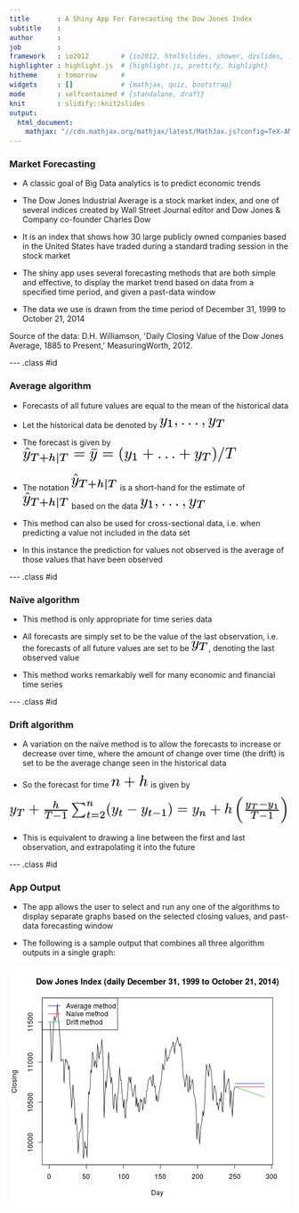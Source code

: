 ```yaml
---
title       : A Shiny App For Forecasting the Dow Jones Index
subtitle    : 
author      : 
job         : 
framework   : io2012        # {io2012, html5slides, shower, dzslides, ...}
highlighter : highlight.js  # {highlight.js, prettify, highlight}
hitheme     : tomorrow      # 
widgets     : []            # {mathjax, quiz, bootstrap}
mode        : selfcontained # {standalone, draft}
knit        : slidify::knit2slides
output:
  html_document:
    mathjax: "//cdn.mathjax.org/mathjax/latest/MathJax.js?config=TeX-AMS-MML_HTMLorMML"
---
```




### Market Forecasting

* A classic goal of Big Data analytics is to predict economic trends

* The Dow Jones Industrial Average is a stock market index, and one of several indices created by Wall Street Journal editor and Dow Jones & Company co-founder Charles Dow

* It is an index that shows how 30 large publicly owned companies based in the United States have traded during a standard trading session in the stock market

* The shiny app uses several forecasting methods that are both simple and effective, to display the market trend based on data from a specified time period, and given a past-data window

* The data we use is drawn from the time period of December 31, 1999 to October 21, 2014

Source of the data:
D.H. Williamson, 'Daily Closing Value of the Dow Jones Average, 1885 to Present,' MeasuringWorth, 2012. 

--- .class #id 

### Average algorithm

* Forecasts of all future values are equal to the mean of the historical data

* Let the historical data be denoted by
![width]( t11.png )

* The forecast is given by 
![width]( t12.png )

* The notation
![width]( t13.png )
is a short-hand for the estimate of
![width]( t13.png )
based on the data
![width]( t11.png )

* This method can also be used for cross-sectional data, i.e. when predicting a value not included in the data set

* In this instance the prediction for values not observed is the average of those values that have been observed

--- .class #id 

### Naïve algorithm

* This method is only appropriate for time series data

* All forecasts are simply set to be the value of the last observation, i.e. the forecasts of all future values are set to be ![width]( t21.png ), denoting the last observed value

* This method works remarkably well for many economic and financial time series

--- .class #id 

### Drift algorithm

* A variation on the naïve method is to allow the forecasts to increase or decrease over time, where the amount of change over time (the drift) is set to be the average change seen in the historical data

* So the forecast for time ![width]( t31.png ) is given by

![width]( t32.png )

* This is equivalent to drawing a line between the first and last observation, and extrapolating it into the future

--- .class #id 

### App Output

* The app allows the user to select and run any one of the algorithms to display separate graphs based on the selected closing values, and past-data forecasting window

* The following is a sample output that combines all three algorithm outputs in a single graph:
<img src="assets/fig/unnamed-chunk-2-1.png" title="plot of chunk unnamed-chunk-2" alt="plot of chunk unnamed-chunk-2" style="display: block; margin: auto;" />
